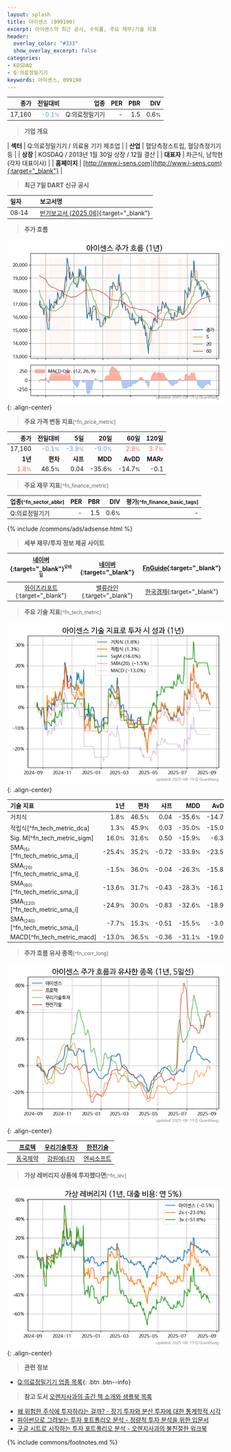 ```yaml
---
layout: splash
title: 아이센스 (099190)
excerpt: 아이센스의 최근 공시, 수익률, 주요 재무/기술 지표
header:
  overlay_color: "#333"
  show_overlay_excerpt: false
categories:
- KOSDAQ
- Q:의료정밀기기
keywords: 아이센스, 099190
---
```


| **종가** | **전일대비** | **업종** | **PER** | **PBR** | **DIV** |
| -------: | -----------: | -------: | ------: | ------: | ------: |
| 17,160 | <span style="color: cornflowerblue">-0.1<small>%</small></span> | Q:의료정밀기기 | - | 1.5 | 0.6<small>%</small> |

<!-- more -->


> **기업 개요**<a id="company"></a>

| <span style="white-space:nowrap;">**섹터**</span> | Q:의료정밀기기 / 의료용 기기 제조업 |
| <span style="white-space:nowrap;">**산업**</span> | 혈당측정스트립, 혈당측정기기 등 |
| <span style="white-space:nowrap;">**상장**</span> | KOSDAQ / 2013년 1월 30일 상장 / 12월 결산 |
| <span style="white-space:nowrap;">**대표자**</span> | 차근식, 남학현(각자 대표이사) |
| <span style="white-space:nowrap;">**홈페이지**</span> | [http://www.i-sens.com](http://www.i-sens.com){:target="_blank"} |


> **최근 7일 DART 신규 공시**<a id="dart"></a>

| **일자** |      | **보고서명** |
| :------- | :--- | :----------- |
| 08&#x2011;14 | | [반기보고서 (2025.06)](https://dart.fss.or.kr/dsaf001/main.do?rcpNo=20250814003626){:target="_blank"} |


> **주가 흐름**<a id="price"></a>

![099190](/stock/images/099190.png){: .align-center}


> **주요 가격 변동 지표**<small>[^fn_price_metric]</small>

| **종가** | **전일대비** | **5일** | **20일** | **60일** | **120일** |
| -------: | -----------: | ------: | -------: | -------: | --------: |
| 17,160 | <span style="color: cornflowerblue">-0.1<small>%</small></span> | <span style="color: cornflowerblue">-3.9<small>%</small></span> | <span style="color: cornflowerblue">-9.0<small>%</small></span> | <span style="color: tomato">2.9<small>%</small></span> | <span style="color: tomato">3.7<small>%</small></span> |
| **1년** | **편차** | **샤프** | **MDD** | **AvDD** | **MARr** |
| <span style="color: tomato">1.8<small>%</small></span> | 46.5<small>%</small> | 0.04 | -35.6<small>%</small> | -14.7<small>%</small> | -0.1 |


> **주요 재무 지표**<small>[^fn_finance_metric]</small>

| **업종**<small>[^fn_sector_abbr]</small> | **PER** | **PBR** | **DIV** | **평가**<small>[^fn_finance_basic_tags]</small> |
| :--------------------------------------- | ------: | ------: | ------: | ----------------------------------------------: |
| Q:의료정밀기기 | - | 1.5 | 0.6<small>%</small> | - |



{% include /commons/ads/adsense.html %}

> **세부 재무/투자 정보 제공 사이트**

| [네이버](https://m.stock.naver.com/domestic/stock/099190/finance/summary){:target="_blank"}<sup><small>모바일</small></sup> | [네이버](https://finance.naver.com/item/coinfo.naver?code=099190){:target="_blank"} | [FnGuide](https://comp.fnguide.com/SVO2/ASP/SVD_Invest.asp?gicode=A099190&MenuYn=Y){:target="_blank"} |
| :---: | :---: | :---: |
| [와이즈리포트](https://comp.wisereport.co.kr/company/c1040001.aspx?cmp_cd=099190){:target="_blank"} | [밸류라인](https://www.valueline.co.kr/finance/summary/099190){:target="_blank"} | [한국경제](https://markets.hankyung.com/stock/099190/financial-summary){:target="_blank"} |


> **주요 기술 지표**<small>[^fn_tech_metric]</small>


![099190](/stock/images/099190_tech.png){: .align-center}

| **기술 지표** | **1년** | **편차** | **샤프** | **MDD** | **AvDD** |
| :------------ | ------: | -----------: | -------: | ------: | -------: |
| 거치식 | 1.8<small>%</small> | 46.5<small>%</small> | 0.04 | -35.6<small>%</small> | -14.7<small>%</small> |
| 적립식[^fn_tech_metric_dca] | 1.3<small>%</small> | 45.9<small>%</small> | 0.03 | -35.0<small>%</small> | -15.0<small>%</small> |
| Sig. M[^fn_tech_metric_sigm] | 16.0<small>%</small> | 31.6<small>%</small> | 0.50 | -15.9<small>%</small> | -6.3<small>%</small> |
| SMA<small><sub>(5)</sub></small>[^fn_tech_metric_sma_i] | -25.4<small>%</small> | 35.2<small>%</small> | -0.72 | -33.9<small>%</small> | -23.5<small>%</small> |
| SMA<small><sub>(20)</sub></small>[^fn_tech_metric_sma_i] | -1.5<small>%</small> | 36.0<small>%</small> | -0.04 | -26.3<small>%</small> | -15.8<small>%</small> |
| SMA<small><sub>(60)</sub></small>[^fn_tech_metric_sma_i] | -13.6<small>%</small> | 31.7<small>%</small> | -0.43 | -28.3<small>%</small> | -16.1<small>%</small> |
| SMA<small><sub>(120)</sub></small>[^fn_tech_metric_sma_i] | -24.9<small>%</small> | 30.0<small>%</small> | -0.83 | -32.6<small>%</small> | -18.9<small>%</small> |
| SMA<small><sub>(240)</sub></small>[^fn_tech_metric_sma_i] | -7.7<small>%</small> | 15.3<small>%</small> | -0.51 | -15.5<small>%</small> | -3.0<small>%</small> |
| MACD[^fn_tech_metric_macd] | -13.0<small>%</small> | 36.5<small>%</small> | -0.36 | -31.1<small>%</small> | -19.0<small>%</small> |


> **주가 흐름 유사 종목**<a id="corr"></a><small>[^fn_corr_long]</small>

![099190](/stock/images/099190_corr.png){: .align-center}

|       | [프로텍](/053610/) | [우리기술투자](/041190/) | [한전기술](/052690/) |
| :---: | :------------------------------------: | :------------------------------------: | :------------------------------------: |
|       | [동국제약](/086450/) | [강원에너지](/114190/) | [엔씨소프트](/036570/) |


> **가상 레버리지 상품에 투자했다면**<a id="2x"></a><small>[^fn_lev]</small>

![099190](/stock/images/099190_2x.png){: .align-center}


> **관련 정보**

- [Q:의료정밀기기 업종 목록](/stats/sector/kosdaq_업종_의료정밀기기_종목/){: .btn .btn--info}

> **참고 도서** [오렌지사과의 출간 책 소개와 샘플북 목록](https://kongdori.tistory.com/691)

- [왜 위험한 주식에 투자하라는 걸까? - 장기 투자와 분산 투자에 대한 통계학적 시각](https://kongdori.tistory.com/421)
- [파이썬으로 그려보는 투자 포트폴리오 분석  - 정량적 투자 분석을 위한 입문서](https://kongdori.tistory.com/643)
- [구글 시트로 시작하는 투자 포트폴리오 분석 - 오렌지사과의 불친절한 워크북](https://kongdori.tistory.com/449)


{% include commons/footnotes.md %}